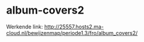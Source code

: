 # album-covers2

Werkende link: http://25557.hosts2.ma-cloud.nl/bewijzenmap/periode1.3/fro/album_covers2/
